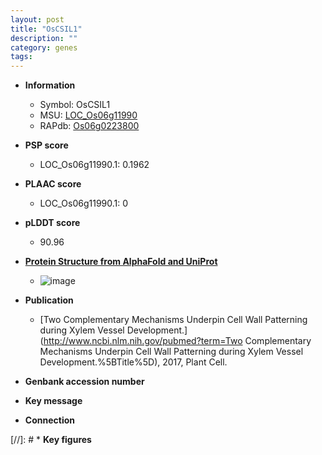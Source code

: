 ```yaml
---
layout: post
title: "OsCSIL1"
description: ""
category: genes
tags: 
---
```


* **Information**  
    + Symbol: OsCSIL1  
    + MSU: [LOC_Os06g11990](http://rice.plantbiology.msu.edu/cgi-bin/ORF_infopage.cgi?orf=LOC_Os06g11990)  
    + RAPdb: [Os06g0223800](http://rapdb.dna.affrc.go.jp/viewer/gbrowse_details/irgsp1?name=Os06g0223800)  

* **PSP score**  
    + LOC_Os06g11990.1: 0.1962 

* **PLAAC score**  
    + LOC_Os06g11990.1: 0 

* **pLDDT score**
    + 90.96

* **[Protein Structure from AlphaFold and UniProt](https://www.uniprot.org/uniprotkb/A0A0N7KLS7/entry#structure)**
    + ![image](https://ricepsp.github.io/images/A/AF-A0A0N7KLS7-F1.png)

* **Publication**  
    + [Two Complementary Mechanisms Underpin Cell Wall Patterning during Xylem Vessel Development.](http://www.ncbi.nlm.nih.gov/pubmed?term=Two Complementary Mechanisms Underpin Cell Wall Patterning during Xylem Vessel Development.%5BTitle%5D), 2017, Plant Cell.

* **Genbank accession number**  

* **Key message**  

* **Connection**  

[//]: # * **Key figures**  


